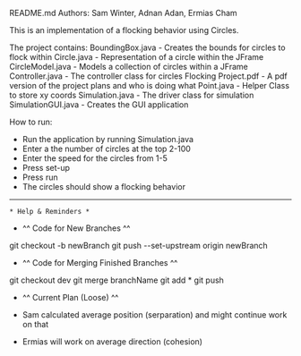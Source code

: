README.md
Authors: Sam Winter, Adnan Adan, Ermias Cham

This is an implementation of a flocking behavior using Circles.

The project contains:
BoundingBox.java - Creates the bounds for circles to flock within
Circle.java - Representation of a circle within the JFrame
CircleModel.java - Models a collection of circles within a JFrame
Controller.java - The controller class for circles
Flocking Project.pdf - A pdf version of the project plans and who is doing what
Point.java - Helper Class to store xy coords
Simulation.java - The driver class for simulation 
SimulationGUI.java - Creates the GUI application

How to run:
- Run the application by running Simulation.java
- Enter a the number of circles at the top 2-100
- Enter the speed for the circles from 1-5
- Press set-up
- Press run
- The circles should show a flocking behavior


---------------------------------------------------------------------------------------------------------------

    * Help & Reminders *

- ^^ Code for New Branches ^^

git checkout -b newBranch
git push --set-upstream origin newBranch

- ^^ Code for Merging Finished Branches ^^

git checkout dev
git merge branchName
git add *
git push

- ^^ Current Plan (Loose) ^^

- Sam calculated average position (serparation) and might continue work on that
- Ermias will work on average direction (cohesion)